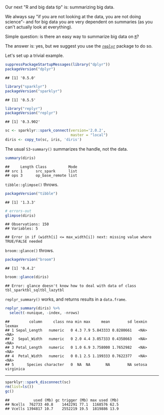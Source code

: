 <!-- README.md is generated from README.Rmd. Please edit that file -->
Our next "R and big data tip" is: summarizing big data.

We always say "if you are not looking at the data, you are not doing science"- and for big data you are very dependent on summaries (as you can't actually look at everything).

Simple question: is there an easy way to summarize big data on [`R`](https://www.r-project.org)?

The answer is: yes, but we suggest you use the [`replyr`](https://CRAN.R-project.org/package=replyr) package to do so.

Let's set up a trivial example.

``` r
suppressPackageStartupMessages(library("dplyr"))
packageVersion("dplyr")
```

    ## [1] '0.5.0'

``` r
library("sparklyr")
packageVersion("sparklyr")
```

    ## [1] '0.5.5'

``` r
library("replyr")
packageVersion("replyr")
```

    ## [1] '0.3.902'

``` r
sc <- sparklyr::spark_connect(version='2.0.2', 
                              master = "local")
diris <- copy_to(sc, iris, 'diris')
```

The usual `S3`-`summary()` summarizes the handle, not the data.

``` r
summary(diris)
```

    ##     Length Class          Mode
    ## src 1      src_spark      list
    ## ops 3      op_base_remote list

`tibble::glimpse()` throws.

``` r
packageVersion("tibble")
```

    ## [1] '1.3.3'

``` r
# errors-out
glimpse(diris)
```

    ## Observations: 150
    ## Variables: 5

    ## Error in if (width[i] <= max_width[i]) next: missing value where TRUE/FALSE needed

`broom::glance()` throws.

``` r
packageVersion("broom")
```

    ## [1] '0.4.2'

``` r
broom::glance(diris)
```

    ## Error: glance doesn't know how to deal with data of class tbl_sparktbl_sqltbl_lazytbl

`replyr_summary()` works, and returns results in a `data.frame`.

``` r
replyr_summary(diris) %>%
  select(-nunique, -index, -nrows)
```

    ##         column     class nna min max     mean        sd lexmin    lexmax
    ## 1 Sepal_Length   numeric   0 4.3 7.9 5.843333 0.8280661   <NA>      <NA>
    ## 2  Sepal_Width   numeric   0 2.0 4.4 3.057333 0.4358663   <NA>      <NA>
    ## 3 Petal_Length   numeric   0 1.0 6.9 3.758000 1.7652982   <NA>      <NA>
    ## 4  Petal_Width   numeric   0 0.1 2.5 1.199333 0.7622377   <NA>      <NA>
    ## 5      Species character   0  NA  NA       NA        NA setosa virginica

------------------------------------------------------------------------

``` r
sparklyr::spark_disconnect(sc)
rm(list=ls())
gc()
```

    ##           used (Mb) gc trigger (Mb) max used (Mb)
    ## Ncells  762733 40.8    1442291 77.1  1168576 62.5
    ## Vcells 1394817 10.7    2552219 19.5  1819886 13.9
